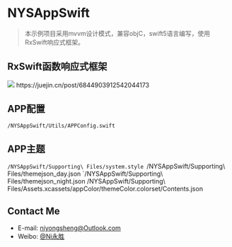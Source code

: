 # NYSAppSwift

> 本示例项目采用mvvm设计模式，兼容objC，swift5语言编写，使用RxSwift响应式框架。

## RxSwift函数响应式框架
<img src="https://p1-jj.byteimg.com/tos-cn-i-t2oaga2asx/gold-user-assets/2019/8/14/16c8be9a396c056c~tplv-t2oaga2asx-jj-mark:3024:0:0:0:q75.png">
https://juejin.cn/post/6844903912542044173


## APP配置
`/NYSAppSwift/Utils/APPConfig.swift`

## APP主题
`/NYSAppSwift/Supporting\ Files/system.style
`/NYSAppSwift/Supporting\ Files/themejson_day.json
`/NYSAppSwift/Supporting\ Files/themejson_night.json
 /NYSAppSwift/Supporting\ Files/Assets.xcassets/appColor/themeColor.colorset/Contents.json

## Contact Me
* E-mail: niyongsheng@Outlook.com
* Weibo: [@Ni永胜](https://weibo.com/u/7317805089)
